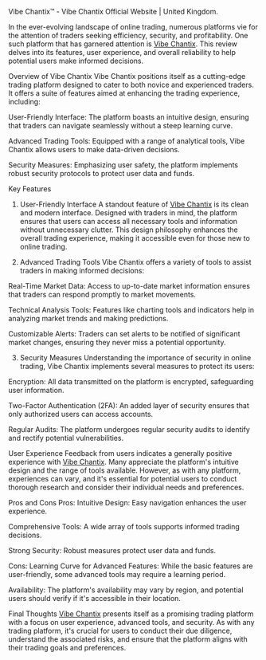 Vibe Chantix™ - Vibe Chantix Official Website | United Kingdom.

 In the ever-evolving landscape of online trading, numerous platforms vie for the attention of traders seeking efficiency, security, and profitability. One such platform that has garnered attention is [Vibe Chantix](https://www.cryptoalertscam.com/vibe-chantix-review/). This review delves into its features, user experience, and overall reliability to help potential users make informed decisions.

Overview of Vibe Chantix
Vibe Chantix positions itself as a cutting-edge trading platform designed to cater to both novice and experienced traders. It offers a suite of features aimed at enhancing the trading experience, including:

User-Friendly Interface: The platform boasts an intuitive design, ensuring that traders can navigate seamlessly without a steep learning curve.

Advanced Trading Tools: Equipped with a range of analytical tools, Vibe Chantix allows users to make data-driven decisions.

Security Measures: Emphasizing user safety, the platform implements robust security protocols to protect user data and funds.


Key Features
1. User-Friendly Interface
A standout feature of [Vibe Chantix](https://www.cryptoalertscam.com/vibe-chantix-review/) is its clean and modern interface. Designed with traders in mind, the platform ensures that users can access all necessary tools and information without unnecessary clutter. This design philosophy enhances the overall trading experience, making it accessible even for those new to online trading.

2. Advanced Trading Tools
Vibe Chantix offers a variety of tools to assist traders in making informed decisions:

Real-Time Market Data: Access to up-to-date market information ensures that traders can respond promptly to market movements.

Technical Analysis Tools: Features like charting tools and indicators help in analyzing market trends and making predictions.

Customizable Alerts: Traders can set alerts to be notified of significant market changes, ensuring they never miss a potential opportunity.

3. Security Measures
Understanding the importance of security in online trading, Vibe Chantix implements several measures to protect its users:

Encryption: All data transmitted on the platform is encrypted, safeguarding user information.

Two-Factor Authentication (2FA): An added layer of security ensures that only authorized users can access accounts.

Regular Audits: The platform undergoes regular security audits to identify and rectify potential vulnerabilities.

User Experience
Feedback from users indicates a generally positive experience with [Vibe Chantix](https://www.cryptoalertscam.com/vibe-chantix-review/). Many appreciate the platform's intuitive design and the range of tools available. However, as with any platform, experiences can vary, and it's essential for potential users to conduct thorough research and consider their individual needs and preferences.

Pros and Cons
Pros:
Intuitive Design: Easy navigation enhances the user experience.

Comprehensive Tools: A wide array of tools supports informed trading decisions.

Strong Security: Robust measures protect user data and funds.

Cons:
Learning Curve for Advanced Features: While the basic features are user-friendly, some advanced tools may require a learning period.

Availability: The platform's availability may vary by region, and potential users should verify if it's accessible in their location.




Final Thoughts
[Vibe Chantix](https://www.cryptoalertscam.com/vibe-chantix-review/) presents itself as a promising trading platform with a focus on user experience, advanced tools, and security. As with any trading platform, it's crucial for users to conduct their due diligence, understand the associated risks, and ensure that the platform aligns with their trading goals and preferences.


